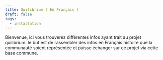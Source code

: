 ```yaml
---
title: Quilibrium ( En Français )
draft: false
tags:
  - installation
---
```

 
Bienvenue, ici vous trouverez différentes infos ayant trait au projet quilibrium.
le but est de rassembler des infos en Français histoire que la communauté soient représentée et puisse échanger sur ce projet via cette base commune.